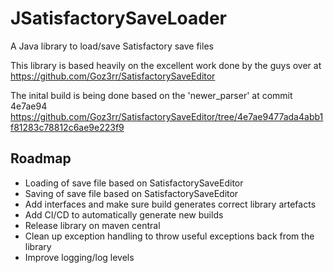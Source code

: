 # JSatisfactorySaveLoader
A Java library to load/save Satisfactory save files

This library is based heavily on the excellent work done by the guys over at https://github.com/Goz3rr/SatisfactorySaveEditor

The inital build is being done based on the 'newer_parser' at commit 4e7ae94 https://github.com/Goz3rr/SatisfactorySaveEditor/tree/4e7ae9477ada4abb1f81283c78812c6ae9e223f9

## Roadmap

* Loading of save file based on SatisfactorySaveEditor
* Saving of save file based on SatisfactorySaveEditor
* Add interfaces and make sure build generates correct library artefacts
* Add CI/CD to automatically generate new builds
* Release library on maven central
* Clean up exception handling to throw useful exceptions back from the library
* Improve logging/log levels
